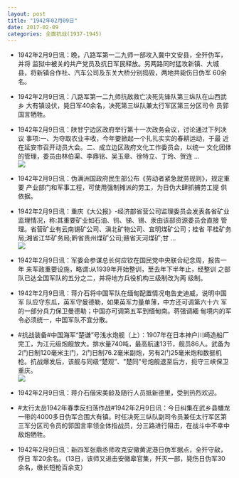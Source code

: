 ```yaml
---
layout: post
title: "1942年02月09日"
date: 2017-02-09
categories: 全面抗战(1937-1945)
---
```


<meta name="referrer" content="no-referrer" />

- 1942年2月9日讯：晚，八路军第一二九师一部攻入冀中文安县，全歼伪军，并将 监狱中被关的共产党员及抗日军民释放。另两路同时猛攻新镇、大城 县，将新镇合作社、汽车公司及东关大桥分别捣毁，两地共毙伤日伪军 60余名。 

- 1942年2月9日讯：八路军第一二九师抗敌救亡决死先锋队第三纵队在山西武乡 大有镇设伏，毙日军40余名，决死第三纵队兼太行军区第三分区司令 员郭国言牺牲。 

- 1942年2月9日讯：陕甘宁边区政府举行第十一次政务会议，讨论通过下列决议 事项:一、为夺取农业丰收，今年要掀起一个扎扎实实的春耕运动，于最 近在延安市召开动员大会。二、成立边区政府文化工作委员会，以统一 文化团体的管理，委员由林伯渠、李鼎铭、吴玉章、徐特立、丁玲、贺连  ... <br/><img src="https://ww4.sinaimg.cn/large/aca367d8jw1fckgwrwbvvj20c80ayta1.jpg" />

- 1942年2月9日讯：伪满洲国政府民生部公布《劳动者紧急就劳规则》，规定重要 产业部门和军事工程，可使用强制摊派的劳工，为日伪大肆抓捕劳工提 供依据。 

- 1942年2月9日讯：重庆《大公报》-经济部省营公司监理委员会发表各省矿业 监理情况，称:其重要矿业如石油、钨、锑、锡、汞由该部资源委员会直接 管理。省营矿业有云南锡矿公司、滇北矿物公司、宜明煤矿公司；桂省 平桂矿务局;湘省江华矿务局;黔省贵州煤矿公司;赣省天河煤矿;甘 ... <br/><img src="https://ww3.sinaimg.cn/large/aca367d8jw1fckdgijhu9j20c809zdh4.jpg" />

- 1942年2月9日讯：军委会参谋总长何应钦在国民党中央联合纪念周，报告一年 来军政重要设施，略谓:从1939年开始整训，至去年下半年止，经整训 之部队已达全国军队的五分之二，并将地方兵役机构三级制改为两 级制。 

- 1942年2月9日讯：蒋介石将中国军队在缅甸配置情况电告史迪威，说明中国军 队应守东瓜，英军守曼德勒，如果英军力量单薄，中方还可调第六十六 军的一部分兵力保卫曼德勒；中国亦可调第五军到缅甸南。蒋强调緬 甸境内的军令必须统一，中国军队不宜分散。 

- #抗战装备#中国海军“楚谦”号浅水炮舰（上）：1907年在日本神户川崎造船厂完工，为江元级炮舰放大。排水量740吨，最高航速13节，舰员86人。武备为2门日制120毫米主门，2门日制76.2毫米副炮，另有2门25毫米炮和数挺机枪。抗战爆发后，该舰与同级“楚观”、"楚同"号炮舰退至后方，扼守三峡保卫重庆。 <br/><img src="https://ww4.sinaimg.cn/large/aca367d8jw1fcjzkg637qj208w09b3zd.jpg" />

- 1942年2月9日讯：蒋介石偕宋美龄及随行人员抵新德里，受到热烈欢迎。 

- #太行太岳1942年春季反扫荡作战#1942年2月9日讯：今日纠集在武乡县蟠龙一带的4000多日伪军合围大有镇。时任决死三纵队副司令员兼任太行军区第三军分区司令员的郭国言率领全体指战员，分三路进行阻击，在战斗中不幸中敌炮牺牲。 

- 1942年2月9日讯：新四军张鼎丞师攻克安徽黄泥港日伪军据点，全歼守敌，俘日 军20余名。（13日，该师又进击安徽皋官集，歼灭一部，毙伤日伪军30 余名，缴长短枪百余支） 

